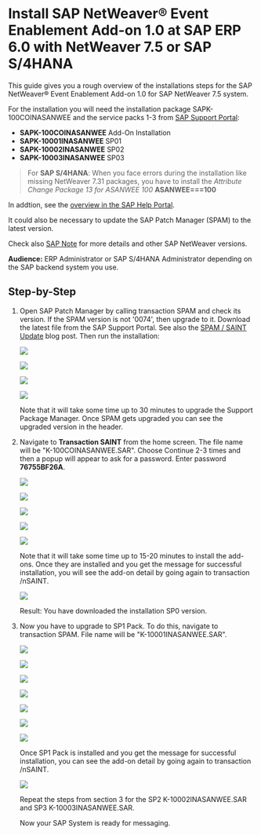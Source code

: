 # Install SAP NetWeaver® Event Enablement Add-on 1.0 at SAP ERP 6.0 with NetWeaver 7.5 or SAP S/4HANA

This guide gives you a rough overview of the installations steps for the SAP NetWeaver® Event Enablement Add-on 1.0 for SAP NetWeaver 7.5 system. 

For the installation you will need the installation package SAPK-100COINASANWEE and the service packs 1-3 from [SAP Support Portal]( https://launchpad.support.sap.com/#/softwarecenter):

* **SAPK-100COINASANWEE**  Add-On Installation
* **SAPK-10001INASANWEE**  SP01
* **SAPK-10002INASANWEE**  SP02
* **SAPK-10003INASANWEE**  SP03

> For **SAP S/4HANA**: When you face errors during the installation like missing NetWeaver 7.31 packages, you have to install the *Attribute Change Package 13 for ASANWEE 100* **ASANWEE===100**

In addtion, see the [overview in the SAP Help Portal](https://help.sap.com/viewer/e966e6c0e61443ebaa0270a4bae4b363/1.0/en-US/4bd8777d7a674f1ba93e1da405e4b9df.html). 

It could also be necessary to update the SAP Patch Manager (SPAM) to the latest version.

Check also [SAP Note](https://launchpad.support.sap.com/#/notes/2927040) for more details and other SAP NetWeaver versions.

**Audience:** ERP Administrator or SAP S/4HANA Administrator depending on the SAP backend system you use.

## Step-by-Step 


1. Open SAP Patch Manager by calling transaction SPAM and check its version. If the SPAM version is not '0074', then upgrade to it. Download the latest file from the SAP Support Portal. See also the [SPAM / SAINT Update](https://blogs.sap.com/2016/03/02/spam-saint-update-2/) blog post.
Then run the installation:

   ![](images/ecc3.png)
   
   ![](images/ecc4.png)
   
   ![](images/ecc5.png)
   
   ![](images/ecc6.png)
   
   Note that it will take some time up to 30 minutes to upgrade the Support Package Manager. Once SPAM gets upgraded you can see the upgraded version in the header.
     
2. Navigate to **Transaction SAINT** from the home screen. The file name will be "K-100COINASANWEE.SAR". Choose Continue 2-3 times and then a popup will appear to ask for a password. Enter password **76755BF26A**.

   ![](images/ecc8.png)
   
   ![](images/ecc9.png)
   
   ![](images/ecc10.png)
   
   ![](images/ecc11.png)
   
   ![](images/ecc15.png)

    Note that it will take some time up to 15-20 minutes to install the add-ons. Once they are installed and you get the message for successful installation, you will see the add-on detail by going again to transaction /nSAINT.
 
   ![](images/ecc12.png)

   Result: You have downloaded the installation SP0 version.
 

3. Now you have to upgrade to SP1 Pack. To do this, navigate to transaction SPAM. File name will be "K-10001INASANWEE.SAR".

   ![](images/ecc3.png)
   
   ![](images/ecc4.png)
   
   ![](images/ecc5.png)
   
   ![](images/ecc6.png)
   
   ![](images/ecc7.png)
   
   ![](images/ecc14.png)
   
   ![](images/ecc13.png)
   
   Once SP1 Pack is installed and you get the message for successful installation, you can see the add-on detail by going again to transaction /nSAINT.
   
   ![](images/ecc16.png)
   
   Repeat the steps from section 3 for the SP2 K-10002INASANWEE.SAR and SP3 K-10003INASANWEE.SAR. 

   Now your SAP System is ready for messaging.


   

   
   
   
   
   
 

   
   
   
 






